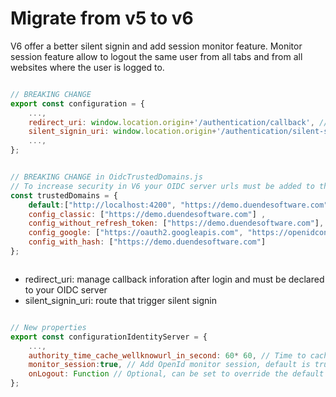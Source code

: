 ﻿# Migrate from v5 to v6

V6 offer a better silent signin and add session monitor feature.
Monitor session feature allow to logout the same user from all tabs and from all websites where the user is logged to.

```javascript

// BREAKING CHANGE
export const configuration = {
    ...,
    redirect_uri: window.location.origin+'/authentication/callback', // now this callback must be declared to your OIDC server
    silent_signin_uri: window.location.origin+'/authentication/silent-sign-in', // new property optional but necessary for a working silent signin 
    ...,
};


// BREAKING CHANGE in OidcTrustedDomains.js
// To increase security in V6 your OIDC server urls must be added to the trusted domains
const trustedDomains = {
    default:["http://localhost:4200", "https://demo.duendesoftware.com"],
    config_classic: ["https://demo.duendesoftware.com"] ,
    config_without_refresh_token: ["https://demo.duendesoftware.com"],
    config_google: ["https://oauth2.googleapis.com", "https://openidconnect.googleapis.com"],
    config_with_hash: ["https://demo.duendesoftware.com"]
};



```

- redirect_uri: manage callback inforation after login and must be declared to your OIDC server
- silent_signin_uri: route that trigger silent signin

```javascript

// New properties    
export const configurationIdentityServer = {
    ...,
    authority_time_cache_wellknowurl_in_second: 60* 60, // Time to cache in second of openid wellknowurl, default is 1 hour
    monitor_session:true, // Add OpenId monitor session, default is true (more information https://openid.net/specs/openid-connect-session-1_0.html)
    onLogout: Function // Optional, can be set to override the default behavior, this function is triggered when user is logout from another tab
};

```
